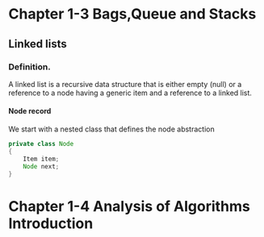# Chapter 1-3 Bags,Queue and Stacks

## Linked lists

### Definition.

A linked list is a recursive data structure that is either empty (null) or a
reference to a node having a generic item and a reference to a linked list.

#### Node record

We start with a nested class that defines the node abstraction

```Java
private class Node
{
    Item item;
    Node next;
}
```

# Chapter 1-4 Analysis of Algorithms Introduction
